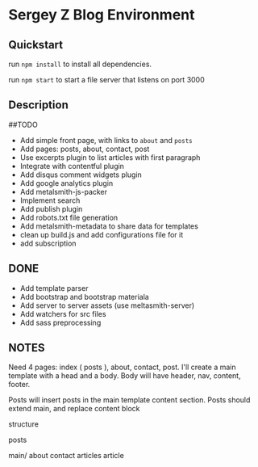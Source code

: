 # Sergey Z Blog Environment

## Quickstart

run `npm install` to install all dependencies.

run `npm start` to start a file server that listens on port 3000

## Description

##TODO
  * Add simple front page, with links to `about` and `posts`
  * Add pages: posts, about, contact, post
  * Use excerpts plugin to list articles with first paragraph
  * Integrate with contentful plugin
  * Add disqus comment widgets plugin
  * Add google analytics plugin
  * Add metalsmith-js-packer
  * Implement search
  * Add publish plugin
  * Add robots.txt file generation
  * Add metalsmith-metadata to share data for templates
  * clean up build.js and add configurations file for it
  * add subscription

## DONE

  * Add template parser
  * Add bootstrap and bootstrap materiala
  * Add server to server assets (use meltasmith-server)
  * Add watchers for src files
  * Add sass preprocessing

## NOTES

Need 4 pages: index ( posts ), about, contact, post.
I'll create a main template with a head and a body.
Body will have header, nav, content, footer.

Posts will insert posts in the main template content section.
Posts should extend main, and replace content block


structure

posts

main/
  about
  contact
  articles
  article






